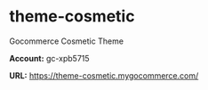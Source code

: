 # theme-cosmetic

Gocommerce Cosmetic Theme

**Account:** gc-xpb5715

**URL:** https://theme-cosmetic.mygocommerce.com/
